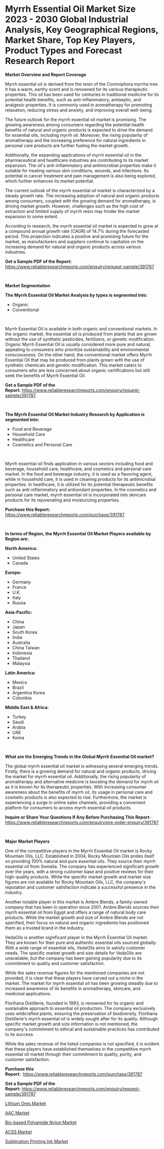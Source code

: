 <p><h1>Myrrh Essential Oil Market Size 2023 - 2030 Global Industrial Analysis, Key Geographical Regions, Market Share, Top Key Players, Product Types and Forecast Research Report</h1></p><p><strong>Market Overview and Report Coverage</strong></p>
<p><p>Myrrh essential oil is derived from the resin of the Commiphora myrrha tree. It has a warm, earthy scent and is renowned for its various therapeutic properties. This oil has been used for centuries in traditional medicine for its potential health benefits, such as anti-inflammatory, antiseptic, and analgesic properties. It is commonly used in aromatherapy for promoting relaxation, reducing stress and anxiety, and improving overall well-being.</p><p>The future outlook for the myrrh essential oil market is promising. The growing awareness among consumers regarding the potential health benefits of natural and organic products is expected to drive the demand for essential oils, including myrrh oil. Moreover, the rising popularity of aromatherapy and the increasing preference for natural ingredients in personal care products are further fueling the market growth.</p><p>Additionally, the expanding applications of myrrh essential oil in the pharmaceutical and healthcare industries are contributing to its market expansion. The oil's anti-inflammatory and antimicrobial properties make it suitable for treating various skin conditions, wounds, and infections. Its potential in cancer treatment and pain management is also being explored, which further enhances its market potential.</p><p>The current outlook of the myrrh essential oil market is characterized by a steady growth rate. The increasing adoption of natural and organic products among consumers, coupled with the growing demand for aromatherapy, is driving market growth. However, challenges such as the high cost of extraction and limited supply of myrrh resin may hinder the market expansion to some extent.</p><p>According to research, the myrrh essential oil market is expected to grow at a compound annual growth rate (CAGR) of 14.7% during the forecasted period. This projection indicates a positive and promising future for the market, as manufacturers and suppliers continue to capitalize on the increasing demand for natural and organic products across various industries.</p></p>
<p><strong>Get a Sample PDF of the Report:</strong> <a href="https://www.reliableresearchreports.com/enquiry/request-sample/391787">https://www.reliableresearchreports.com/enquiry/request-sample/391787</a></p>
<p>&nbsp;</p>
<p><strong>Market Segmentation</strong></p>
<p><strong>The Myrrh Essential Oil Market Analysis by types is segmented into:</strong></p>
<p><ul><li>Organic</li><li>Conventional</li></ul></p>
<p>&nbsp;</p>
<p><p>Myrrh Essential Oil is available in both organic and conventional markets. In the organic market, the essential oil is produced from plants that are grown without the use of synthetic pesticides, fertilizers, or genetic modification. Organic Myrrh Essential Oil is usually considered more pure and natural, appealing to consumers who prioritize sustainability and environmental consciousness. On the other hand, the conventional market offers Myrrh Essential Oil that may be produced from plants grown with the use of synthetic chemicals and genetic modification. This market caters to consumers who are less concerned about organic certifications but still seek the benefits of Myrrh Essential Oil.</p></p>
<p><strong>Get a Sample PDF of the Report:</strong>&nbsp;<a href="https://www.reliableresearchreports.com/enquiry/request-sample/391787">https://www.reliableresearchreports.com/enquiry/request-sample/391787</a></p>
<p>&nbsp;</p>
<p><strong>The Myrrh Essential Oil Market Industry Research by Application is segmented into:</strong></p>
<p><ul><li>Food and Beverage</li><li>Household Care</li><li>Healthcare</li><li>Cosmetics and Personal Care</li></ul></p>
<p>&nbsp;</p>
<p><p>Myrrh essential oil finds application in various sectors including food and beverage, household care, healthcare, and cosmetics and personal care market. In the food and beverage industry, it is used as a flavoring agent, while in household care, it is used in cleaning products for its antimicrobial properties. In healthcare, it is utilized for its potential therapeutic benefits such as anti-inflammatory and antioxidant properties. In the cosmetics and personal care market, myrrh essential oil is incorporated into skincare products for its rejuvenating and moisturizing properties.</p></p>
<p><strong>Purchase this Report:</strong>&nbsp; <a href="https://www.reliableresearchreports.com/purchase/391787">https://www.reliableresearchreports.com/purchase/391787</a></p>
<p>&nbsp;</p>
<p><strong>In terms of Region, the Myrrh Essential Oil Market Players available by Region are:</strong></p>
<p>
    <p> <strong> North America: </strong>
        <ul>
            <li>United States</li>
            <li>Canada</li>
        </ul>
        </p> 
    <p> <strong> Europe: </strong>
        <ul>
            <li>Germany</li>
            <li>France</li>
            <li>U.K.</li>
            <li>Italy</li>
            <li>Russia</li>
        </ul>
        </p> 
    <p> <strong> Asia-Pacific: </strong>
        <ul>
            <li>China</li>
            <li>Japan</li>
            <li>South Korea</li>
            <li>India</li>
            <li>Australia</li>
            <li>China Taiwan</li>
            <li>Indonesia</li>
            <li>Thailand</li>
            <li>Malaysia</li>
        </ul>
        </p> 
    <p> <strong> Latin America: </strong>
        <ul>
            <li>Mexico</li>
            <li>Brazil</li>
            <li>Argentina Korea</li>
            <li>Colombia</li>
        </ul>
        </p> 
    <p> <strong> Middle East & Africa: </strong>
        <ul>
            <li>Turkey</li>
            <li>Saudi</li>
            <li>Arabia</li>
            <li>UAE</li>
            <li>Korea</li>
        </ul>
    </p>
    </p>
<p>&nbsp;</p>
<p><strong>What are the Emerging Trends in the Global Myrrh Essential Oil market?</strong></p>
<p><p>The global myrrh essential oil market is witnessing several emerging trends. Firstly, there is a growing demand for natural and organic products, driving the market for myrrh essential oil. Additionally, the rising popularity of aromatherapy and alternative medicine is boosting the demand for myrrh oil as it is known for its therapeutic properties. With increasing consumer awareness about the benefits of myrrh oil, its usage in personal care and cosmetic products is also expected to rise. Furthermore, the market is experiencing a surge in online sales channels, providing a convenient platform for consumers to access myrrh essential oil products.</p></p>
<p><strong>Inquire or Share Your Questions If Any Before Purchasing This Report</strong>- <a href="https://www.reliableresearchreports.com/enquiry/pre-order-enquiry/391787">https://www.reliableresearchreports.com/enquiry/pre-order-enquiry/391787</a></p>
<p>&nbsp;</p>
<p><strong>Major Market Players</strong></p>
<p><p>One of the competitive players in the Myrrh Essential Oil market is Rocky Mountain Oils, LLC. Established in 2004, Rocky Mountain Oils prides itself on providing 100% natural and pure essential oils. They source their myrrh essential oil from Somalia. The company has experienced significant growth over the years, with a strong customer base and positive reviews for their high-quality products. While the specific market growth and market size figures are not available for Rocky Mountain Oils, LLC, the company's reputation and customer satisfaction indicate a successful presence in the industry.</p><p>Another notable player in this market is Ambre Blends, a family-owned company that has been in operation since 2001. Ambre Blends sources their myrrh essential oil from Egypt and offers a range of natural body care products. While the market growth and size of Ambre Blends are not specified, their focus on natural and organic ingredients has positioned them as a trusted brand in the industry.</p><p>VedaOils is another significant player in the Myrrh Essential Oil market. They are known for their pure and authentic essential oils sourced globally. With a wide range of essential oils, VedaOils aims to satisfy customer needs. The specific market growth and size details for VedaOils are unavailable, but the company has been gaining popularity due to its commitment to quality and customer satisfaction.</p><p>While the sales revenue figures for the mentioned companies are not provided, it is clear that these players have carved out a niche in the market. The market for myrrh essential oil has been growing steadily due to increased awareness of its benefits in aromatherapy, skincare, and medicinal applications.</p><p>Florihana Distillerie, founded in 1993, is renowned for its organic and sustainable approach to essential oil production. The company exclusively uses wildcrafted plants, ensuring the preservation of biodiversity. Florihana Distillerie's myrrh essential oil is widely sought after for its quality. Although specific market growth and size information is not mentioned, the company's commitment to ethical and sustainable practices has contributed to its success.</p><p>While the sales revenue of the listed companies is not specified, it is evident that these players have established themselves in the competitive myrrh essential oil market through their commitment to quality, purity, and customer satisfaction.</p></p>
<p><strong>Purchase this Report:</strong>&nbsp;&nbsp;<a href="https://www.reliableresearchreports.com/purchase/391787">https://www.reliableresearchreports.com/purchase/391787</a></p>
<p></p>
<p><strong>Get a Sample PDF of the Report:</strong>&nbsp;<a href="https://www.reliableresearchreports.com/enquiry/request-sample/391787">https://www.reliableresearchreports.com/enquiry/request-sample/391787</a></p>
<p><p><a href="https://medium.com/@elianehilll2023/lithium-ores-market-outlook-industry-overview-and-forecast-2023-to-2030-2f7700c2e31c">Lithium Ores Market</a></p><p><a href="https://medium.com/@mikemonahan1944/aac-market-insight-market-trends-growth-forecasted-from-2023-to-2030-b504eac000a7">AAC Market</a></p><p><a href="https://github.com/maliyahmorrow6654/Market-Research-Report-List-1/blob/main/bio-based-polyamide-nylon-market.md">Bio-based Polyamide Nylon Market</a></p><p><a href="https://medium.com/@nolalockman2023/acss-market-size-reveals-the-best-marketing-channels-in-global-industry-32015b3c38b4">ACSS Market</a></p><p><a href="https://github.com/abdelrhmankishk22/Market-Research-Report-List-1/blob/main/sublimation-printing-ink-market.md">Sublimation Printing Ink Market</a></p></p>